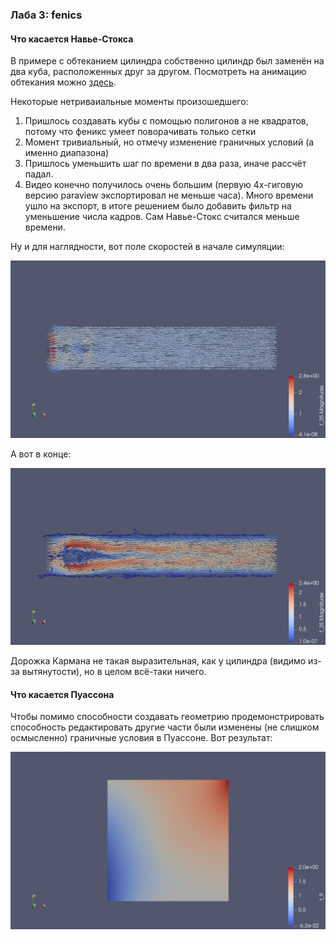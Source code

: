### Лаба 3: fenics

#### Что касается Навье-Стокса

В примере с обтеканием цилиндра собственно цилиндр был заменён на два куба, расположенных друг за другом. Посмотреть на анимацию обтекания можно [здесь](https://youtu.be/0fzxlj04mUk).

Некоторые нетриваиальные моменты произошедшего:
1. Пришлось создавать кубы с помощью полигонов а не квадратов, потому что феникс умеет поворачивать только сетки
2. Момент тривиальный, но отмечу изменение граничных условий (а именно диапазона)
3. Пришлось уменьшить шаг по времени в два раза, иначе рассчёт падал.
4. Видео конечно получилось очень большим (первую 4х-гиговую версию paraview экспортировал не меньше часа). Много времени ушло на экспорт, в итоге решением было добавить фильтр на уменьшение числа кадров. Сам Навье-Стокс считался меньше времени.

Ну и для наглядности, вот поле скоростей в начале симуляции:

![start_vel](start_vel.png)

А вот в конце:

![end_vel](end_vel.png)

Дорожка Кармана не такая выразительная, как у цилиндра (видимо из-за вытянутости), но в целом всё-таки ничего.

#### Что касается Пуассона

Чтобы помимо способности создавать геометрию продемонстрировать способность редактировать другие части были изменены (не слишком осмысленно) граничные условия в Пуассоне. Вот результат:

![poisson](poisson.png)
